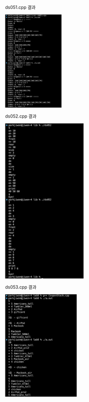 ds051.cpp 결과<br>

<img src= 'https://github.com/jiwonpark831/22300323_PJW_DS/blob/main/lab11/results/ds051.png' height = 300>

ds052.cpp 결과<br>

<img src= 'https://github.com/jiwonpark831/22300323_PJW_DS/blob/main/lab11/results/ds052.png' height = 500>

ds053.cpp 결과<br>

<img src= 'https://github.com/jiwonpark831/22300323_PJW_DS/blob/main/lab8/results/CouponStack.png' height = 330>